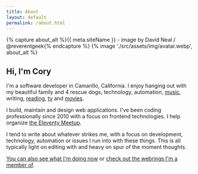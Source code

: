 ```yaml
---
title: About
layout: default
permalink: /about.html
---
```

<div class="avatar__wrapper">
  <div class="avatar">
    {% capture about_alt %}{{ meta.siteName }} - image by David Neal / @reverentgeek{% endcapture %}
    {% image './src/assets/img/avatar.webp', about_alt %}
  </div>
</div>
<h2 class="page__header text-center">Hi, I'm Cory</h2>

I'm a software developer in Camarillo, California. I enjoy hanging out with my beautiful family and 4 rescue dogs, technology, automation, [music](https://last.fm/user/coryd_), writing, [reading](https://app.thestorygraph.com/profile/coryd), [tv](https://trakt.tv/users/cdransf) and [movies](https://trakt.tv/users/cdransf).

I build, maintain and design web applications. I've been coding professionally since 2010 with a focus on frontend technologies. I help organize [the Eleventy Meetup](https://11tymeetup.dev).

I tend to write about whatever strikes me, with a focus on development, technology, automation or issues I run into with these things. This is all typically light on editing with and heavy on spur of the moment thoughts.

[You can also see what I'm doing now](/now) or [check out the webrings I'm a member of](/webrings).
